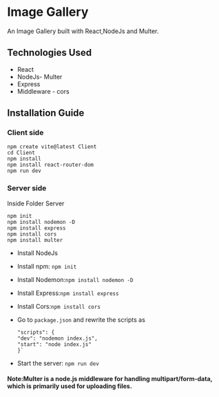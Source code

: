 # Image Gallery

An Image Gallery built with React,NodeJs and Multer.

## Technologies Used

- React
- NodeJs- Multer
- Express
- Middleware - cors

## Installation Guide

### Client side

```
npm create vite@latest Client
cd Client
npm install
npm install react-router-dom
npm run dev
```

### Server side

Inside Folder Server

```
npm init
npm install nodemon -D
npm install express
npm install cors
npm install multer
```

- Install NodeJs
- Install npm: `npm init`
- Install Nodemon:`npm install nodemon -D`
- Install Express:`npm install express`
- Install Cors:`npm install cors`
- Go to `package.json` and rewrite the scripts as

  ```
  "scripts": {
  "dev": "nodemon index.js",
  "start": "node index.js"
  }`

  ```

- Start the server: `npm run dev`

#### Note:Multer is a node.js middleware for handling multipart/form-data, which is primarily used for uploading files.
